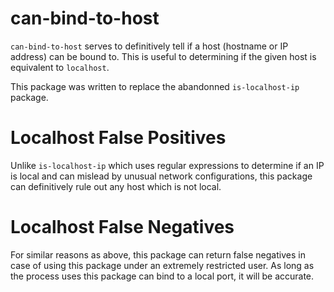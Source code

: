 # can-bind-to-host

`can-bind-to-host` serves to definitively tell if a host (hostname or IP address) can be bound to. This is useful to determining if the given host is equivalent to `localhost`.

This package was written to replace the abandonned `is-localhost-ip` package.

# Localhost False Positives

Unlike `is-localhost-ip` which uses regular expressions to determine if an IP is local and can mislead by unusual network configurations, this package can definitively rule out any host which is not local.

# Localhost False Negatives

For similar reasons as above, this package can return false negatives in case of using this package under an extremely restricted user. As long as the process uses this package can bind to a local port, it will be accurate.
